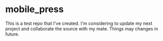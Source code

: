 mobile_press
============

This is a test repo that I've created. I'm considering to update my next project and collaborate the source with my mate.
Things may changes in future.